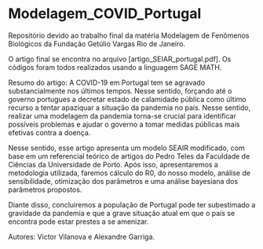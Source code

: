 # Modelagem_COVID_Portugal
Repositório devido ao trabalho final da matéria Modelagem de Fenômenos Biológicos da Fundação Getúlio Vargas Rio de Janeiro.

O artigo final se encontra no arquivo [artigo_SEIAR_portugal.pdf].
Os códigos foram todos realizados usando a linguagem SAGE MATH.

Resumo do artigo: A COVID-19 em Portugal tem se agravado substancialmente nos últimos tempos. Nesse sentido, forçando até o governo portugues a decretar estado de calamidade pública como último recurso a tentar apaziquar a situação da pandemia no país. Nesse sentido, realizar uma modelagem da pandemia torna-se crucial para identificar possíveis problemas e ajudar o governo a tomar medidas públicas mais efetivas contra a doença.

Nesse sentido, esse artigo apresenta um modelo SEAIR modificado, com base em um referencial teórico de artigos do Pedro Teles da Faculdade de Ciências da Universidade de Porto. Após isso, apresentaremos a metodologia utilizada, faremos cálculo do R0, do nosso modelo, análise de sensibilidade, otimização dos parâmetros e uma análise bayesiana dos parâmetros propostos.

Diante disso, concluiremos a população de Portugal pode ter subestimado a gravidade da pandemia e que a grave situação atual em que o país se encontra pode estar prestes a se amenizar.

Autores: Victor Vilanova e Alexandre Garriga.
